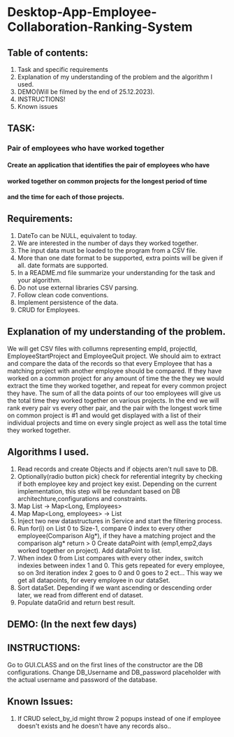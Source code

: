 # Desktop-App-Employee-Collaboration-Ranking-System

## Table of contents:
1. Task and specific requirements  
2. Explanation of my understanding of the problem and the algorithm I used.  
3. DEMO(Will be filmed by the end of 25.12.2023).
4. INSTRUCTIONS!
5. Known issues


## TASK:  
### Pair of employees who have worked together   
#### Create an application that identifies the pair of employees who have 
#### worked together on common projects for the longest period of time
#### and the time for each of those projects.  
  
## Requirements:  
1. DateTo can be NULL, equivalent to today.  
2. We are interested in the number of days they worked together.  
3. The input data must be loaded to the program from a CSV file.  
4. More than one date format to be supported, extra points will be given if all. 
date formats are supported.  
5. In a README.md file summarize your understanding for the task and your
algorithm.  
6. Do not use external libraries CSV parsing.  
7. Follow clean code conventions.  
8. Implement persistence of the data.  
9. CRUD for Employees.  
  
## Explanation of my understanding of the problem.  
  
We will get CSV files with collumns representing empId, projectId, EmployeeStartProject and EmployeeQuit project. We should aim to extract and compare the data of the records so that every Employee that has a matching project with another employee
should be compared. If they have worked on a common project for any amount of time the the they we would extract the time they worked together, and repeat for every common project they have. The sum of all the data points of our too employees will give us
the total time they worked together on various projects. In the end we will rank every pair vs every other pair, and the pair with the longest work time on common project is #1 and would get displayed with a list of their individual projects and time on every single project as well
ass the total time they worked together.  
  
## Algorithms I used.  

1. Read records and create Objects and if objects aren't null save to DB.
2. Optionally(radio button pick) check for referential integrity by checking if both employee key and project key exist. Depending on the current implementation, this step will be redundant based on DB architechture,configurations and constraints.
3. Map List<CSVRecords> -> Map<Long, Employees>
4. Map Map<Long, employees> -> List<Employees>
5. Inject two new datastructures in Service and start the filtering process.
6. Run for(i) on List<Employees> 0 to Size-1, compare 0 index to every other employee(Comparison Alg*), if they have a matching project and the comparison alg* return > 0 Create dataPoint with (emp1,emp2,days worked together on project). Add dataPoint to list<dataPoints>.
7. When index 0 from List<Employees> compares with every other index, switch indexies between index 1 and 0. This gets repeated for every employee, so on 3rd iteration index 2 goes to 0 and 0 goes to 2 ect... This way we get all datapoints, for every employee in our dataSet.
8. Sort dataSet. Depending if we want ascending or descending order later, we read from different end of dataset.
9. Populate dataGrid and return best result.
 

## DEMO: (In the next few days)  

## INSTRUCTIONS:  

Go to GUI.CLASS and on the first lines of the constructor are the DB configurations. Change DB_Username and DB_password placeholder with the actual username and password of the database.

## Known Issues:  

1. If CRUD select_by_id might throw 2 popups instead of one if employee doesn't exists and he doesn't have any records also.. 

